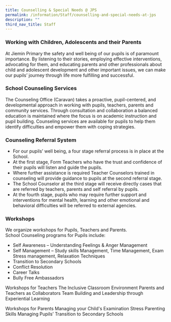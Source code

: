 ```yaml
---
title: Counselling & Special Needs @ JPS
permalink: /information/Staff/counselling-and-special-needs-at-jps
description: ""
third_nav_title: Staff
---
```

### Working with Children, Adolescents and their Parents

At Jiemin Primary the safety and well being of our pupils is of paramount importance. By listening to their stories, employing effective interventions, advocating for them, and educating parents and other professionals about child and adolescent development and other important issues, we can make our pupils’ journey through life more fulfilling and successful.
 
### School Counseling Services
 
The Counseling Office (Caravan) takes a proactive, pupil-centered, and developmental approach in working with pupils, teachers, parents and community services. Through consultation and collaboration a balanced education is maintained where the focus is on academic instruction and pupil building. Counseling services are available for pupils to help them identify difficulties and empower them with coping strategies.
 
### Counseling Referral System
* For our pupils’ well being, a four stage referral process is in place at the School.
* At the first stage, Form Teachers who have the trust and confidence of their pupils will listen and guide the pupils.
* Where further assistance is required Teacher Counselors trained in counseling will provide guidance to pupils at the second referral stage.
* The School Counselor at the third stage will receive directly cases that are referred by teachers, parents and self referral by pupils.
* At the fourth stage, pupils who may require further support and interventions for mental health, learning and other emotional and behavioral difficulties will be referred to external agencies.
 
### Workshops
We organize workshops for Pupils, Teachers and Parents.   
School Counseling programs for Pupils include:
* Self Awareness – Understanding Feelings & Anger Management
* Self Management – Study skills Management, Time Management, Exam Stress management, Relaxation Techniques
* Transition to Secondary Schools
* Conflict Resolution
* Career Talks
* Bully Free Ambassadors
 
Workshops for Teachers
The Inclusive Classroom Environment
Parents and Teachers as Collaborators
Team Building and Leadership through Experiential Learning
 
Workshops for Parents
Managing your Child's Examination Stress
Parenting Skills
Managing Pupils’
Transition to Secondary Schools